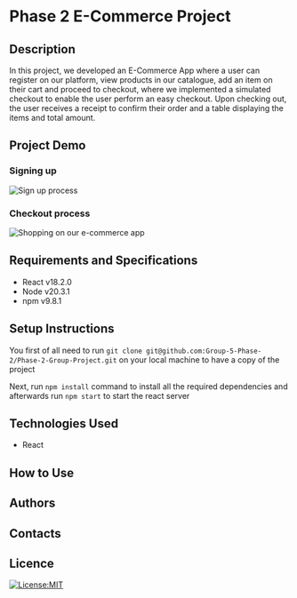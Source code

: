 # Phase 2 E-Commerce Project

## Description

In this project, we developed an E-Commerce App where a user can register on our platform, view products in our catalogue, add an item on their cart and proceed to checkout, where we implemented a simulated checkout to enable the user perform an easy checkout. Upon checking out, the user receives a receipt to confirm their order and a table displaying the items and total amount.

## Project Demo

### Signing up

<img src='./public/images/ecommerce-signin.gif' alt='Sign up process'/>

### Checkout process

<img src='./public/images/ecommerce-products.gif' alt='Shopping on our e-commerce app'/>

## Requirements and Specifications

* React v18.2.0
* Node v20.3.1
* npm v9.8.1

## Setup Instructions

You first of all need to run `git clone git@github.com:Group-5-Phase-2/Phase-2-Group-Project.git` on your local machine to have a copy of the project

Next, run `npm install` command to install all the required dependencies and afterwards run `npm start` to start the react server

## Technologies Used

* React

## How to Use

## Authors

## Contacts

## Licence

[![License:MIT](https://img.shields.io/badge/License-MIT-yellow.svg)](https://opensource.org/licenses/MIT)
